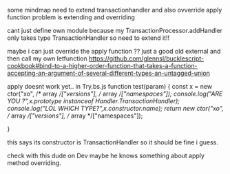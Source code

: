 some mindmap
need to extend transactionhandler and also ovverride apply function
problem is extending and overriding

cant just define own module because my TransactionProcessor.addHandler
only takes type TransactionHandler so need to extend it!!

maybe i can just override the apply function ?? 
just a good old external and then call my own letfunction
https://github.com/glennsl/bucklescript-cookbook#bind-to-a-higher-order-function-that-takes-a-function-accepting-an-argument-of-several-different-types-an-untagged-union

apply doesnt work yet.. 
in Try.bs.js 
 function test(param) {
  const x = new ctor("xo", /* array */["versions"], /* array */["namespaces"]);
  console.log("ARE YOU ?",x.prototype instanceof Handler.TransactionHandler);
  console.log("LOL WHICH TYPE?",x.constructor.name);
  return new ctor("xo", /* array */["versions"], /* array */["namespaces"]);

}

this says its constructor is TransactionHandler so it should be fine i guess.

check with this dude on Dev maybe he knows something about apply method overriding.
